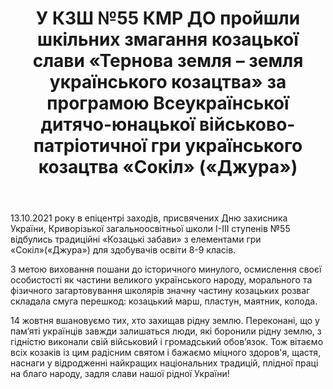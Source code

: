 ﻿---
title: У КЗШ №55 КМР ДО пройшли шкільних змагання козацької слави «Тернова земля – земля українського козацтва» за програмою Всеукраїнської дитячо-юнацької військово-патріотичної гри українського козацтва «Сокіл» («Джура»)
---

13.10.2021 року в епіцентрі заходів, присвячених Дню захисника України, Криворізької загальноосвітньої школи І-ІІІ ступенів №55 відбулись традиційні «Козацькі забави» з елементами гри «Сокіл»(«Джура») для здобувачів освіти 8-9 класів.

З метою виховання пошани до історичного минулого, осмислення своєї особистості як частини великого українського народу, морального та фізичного загартовування школярів значну частину козацьких розваг складала смуга перешкод: козацький марш, пластун, маятник, колода.

14 жовтня вшановуємо тих, хто захищав рідну землю. Переконані, що у пам’яті українців завжди залишаться люди, які боронили рідну землю, з гідністю виконали свій військовий і громадський обов’язок. Тож вітаємо всіх козаків із цим радісним святом і бажаємо міцного здоров'я, щастя, наснаги у відродженні найкращих національних традицій, плідної праці на благо народу, задля слави нашої рідної України!

<slideshow></slideshow>

<youtube id="KtoAt2f-1IQ"></youtube>